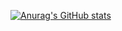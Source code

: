 [![Anurag's GitHub stats](https://github-readme-stats.vercel.app/api?username=Baki55&count_private=true)](https://github.com/anuraghazra/github-readme-stats)
